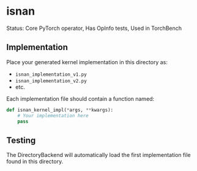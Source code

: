 # isnan

Status: Core PyTorch operator, Has OpInfo tests, Used in TorchBench

## Implementation

Place your generated kernel implementation in this directory as:
- `isnan_implementation_v1.py`
- `isnan_implementation_v2.py`
- etc.

Each implementation file should contain a function named:
```python
def isnan_kernel_impl(*args, **kwargs):
    # Your implementation here
    pass
```

## Testing

The DirectoryBackend will automatically load the first implementation file found in this directory.
